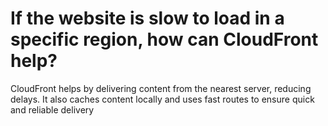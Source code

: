 # If the website is slow to load in a specific region, how can CloudFront help?
CloudFront helps by delivering content from the nearest server, reducing delays. It also caches content locally and uses fast routes to ensure quick and reliable delivery
